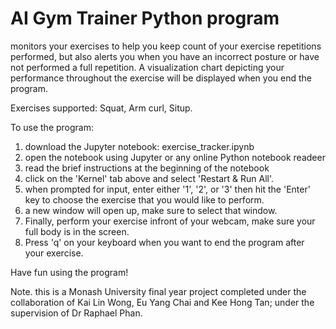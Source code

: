 # AI Gym Trainer Python program
monitors your exercises to help you keep count of your exercise repetitions performed, but also alerts you when you have an incorrect posture or have not performed a full repetition. A visualization chart depicting your performance throughout the exercise will be displayed when you end the program.

Exercises supported: Squat, Arm curl, Situp.

To use the program:
1. download the Jupyter notebook: exercise_tracker.ipynb
2. open the notebook using Jupyter or any online Python notebook readeer
3. read the brief instructions at the beginning of the notebook
4. click on the 'Kernel' tab above and select 'Restart & Run All'.
5. when prompted for input, enter either '1', '2', or '3' then hit the 'Enter' key to choose the exercise that you would like to perform.
6. a new window will open up, make sure to select that window.
7. Finally, perform your exercise infront of your webcam, make sure your full body is in the screen.
8. Press 'q' on your keyboard when you want to end the program after your exercise.

Have fun using the program!


Note. this is a Monash University final year project completed under the collaboration of Kai Lin Wong, Eu Yang Chai and Kee Hong Tan; under the supervision of Dr Raphael Phan.
